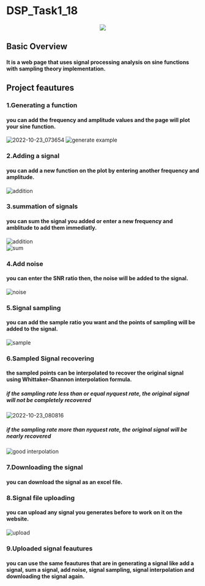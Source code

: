 # DSP_Task1_18

<p align="center">
    <img src="https://user-images.githubusercontent.com/87495750/197374339-c3fbdf65-fdc7-41bd-b539-b2932fc679f8.gif"> 
    
    

## Basic Overview
#### It is a web page that uses signal processing analysis on sine functions with sampling theory implementation.


## Project feautures
### 1.Generating a function
#### you can add the frequency and amplitude values and the page will plot your sine function.
![2022-10-23_073654](https://user-images.githubusercontent.com/87495750/197375800-e618c9d1-c7f7-499b-85b1-fe551cd7b678.png) 
![generate example](https://user-images.githubusercontent.com/87495750/197375939-7d09f27d-0c47-47f1-adb3-59bf2bcdea4d.png)

### 2.Adding a signal
#### you can add a new function on the plot by entering another frequency and amplitude.
![addition](https://user-images.githubusercontent.com/87495750/197376164-fd1f69d8-7205-4be4-89cd-42f25ecf7c43.png)


### 3.summation of signals
#### you can sum the signal you added or enter a new frequency and amblitude to add them immediatly.
![addition](https://user-images.githubusercontent.com/87495750/197376164-fd1f69d8-7205-4be4-89cd-42f25ecf7c43.png)  
![sum](https://user-images.githubusercontent.com/87495750/197376477-82fb839b-1797-45ec-b235-cc3a35a74dc4.png)

### 4.Add noise
#### you can enter the SNR ratio then, the noise will be added to the signal.
![noise](https://user-images.githubusercontent.com/87495750/197376605-167038f1-274c-460f-8e92-50abe9db861a.png)

### 5.Signal sampling
#### you can add the sample ratio you want and the points of sampling will be added to the signal.
![sample](https://user-images.githubusercontent.com/87495750/197376965-19fb1d87-7b0e-46ca-83b2-5e0bdbfc8628.png)

### 6.Sampled Signal recovering
#### the sampled points can be interpolated to recover the original signal using Whittaker–Shannon interpolation formula.
##### if the sampling rate less than or equal nyquest rate, the original signal will not be completely recovered 
![2022-10-23_080816](https://user-images.githubusercontent.com/87495750/197377133-686ddb8d-9d3f-472a-96eb-e812c39d1704.png)
##### if the sampling rate more than nyquest rate, the original signal will be nearly recovered
![good interpolation](https://user-images.githubusercontent.com/87495750/197377176-0522aa1d-bec7-4aff-9cc5-f9a2562cc517.png)

### 7.Downloading the signal
#### you can download the signal as an excel file.

### 8.Signal file uploading
#### you can upload any signal you generates before to work on it on the website.
![upload](https://user-images.githubusercontent.com/87495750/197377452-9403444c-ba13-4d1e-96db-9bbe006b7f6d.png)

### 9.Uploaded signal feautures
#### you can use the same feautures that are in generating a signal like add a signal, sum a signal, add noise, signal sampling, signal interpolation and downloading the signal again.





